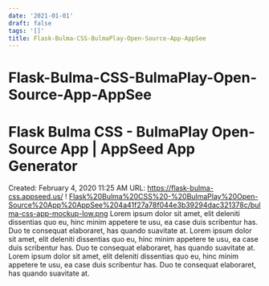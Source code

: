 ```yaml
---
date: '2021-01-01'
draft: false
tags: '[]'
title: Flask-Bulma-CSS-BulmaPlay-Open-Source-App-AppSee
---
```


# Flask-Bulma-CSS-BulmaPlay-Open-Source-App-AppSee

# Flask Bulma CSS - BulmaPlay Open-Source App | AppSeed App Generator
Created: February 4, 2020 11:25 AM
URL: https://flask-bulma-css.appseed.us/
!
[Flask%20Bulma%20CSS%20-%20BulmaPlay%20Open-Source%20App%20AppSee%204a41f27a78f044e3b39294dac321378c/bulma-css-app-mockup-low.png](Flask%20Bulma%20CSS%20-%20BulmaPlay%20Open-Source%20App%20AppSee%204a41f27a78f044e3b39294dac321378c/bulma-css-app-mockup-low.png)
Lorem ipsum dolor sit amet, elit deleniti dissentias quo eu, hinc minim appetere te usu, ea case duis scribentur has.
Duo te consequat elaboraret, has quando suavitate at.
Lorem ipsum dolor sit amet, elit deleniti dissentias quo eu, hinc minim appetere te usu, ea case duis scribentur has.
Duo te consequat elaboraret, has quando suavitate at.
Lorem ipsum dolor sit amet, elit deleniti dissentias quo eu, hinc minim appetere te usu, ea case duis scribentur has.
Duo te consequat elaboraret, has quando suavitate at.
